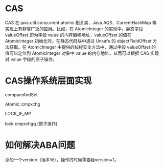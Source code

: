 # CAS

CAS 在 java.util.concurrent.atomic 相关类、Java AQS、CurrentHashMap 等实现上有非常广泛的应用。比如，在 AtomicInteger 的实现中，静态字段 valueOffset 即为字段 value 的内存偏移地址，valueOffset 的值在 AtomicInteger 初始化时，在静态代码块中通过 Unsafe 的 objectFieldOffset 方法获取。在 AtomicInteger 中提供的线程安全方法中，通过字段 valueOffset 的值可以定位到 AtomicInteger 对象中 value 的内存地址，从而可以根据 CAS 实现对 value 字段的原子操作。



# CAS操作系统层面实现

compareAndSet

Atomic::cmpxchg

LOCK_IF_MP

lock cmpxchgq (原子操作)



# 如何解决ABA问题

添加一个version（版本号），操作的时候需要给version+1。